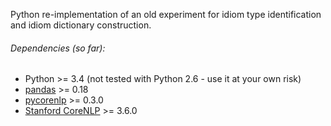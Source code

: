 Python re-implementation of an old experiment for idiom type identification and idiom dictionary construction.

###### Dependencies (so far):

* Python >= 3.4 (not tested with Python 2.6 - use it at your own risk)
* [pandas](http://pandas.pydata.org/) >= 0.18
* [pycorenlp](https://pypi.python.org/pypi/pycorenlp/) >= 0.3.0
* [Stanford CoreNLP](http://stanfordnlp.github.io/CoreNLP/) >= 3.6.0